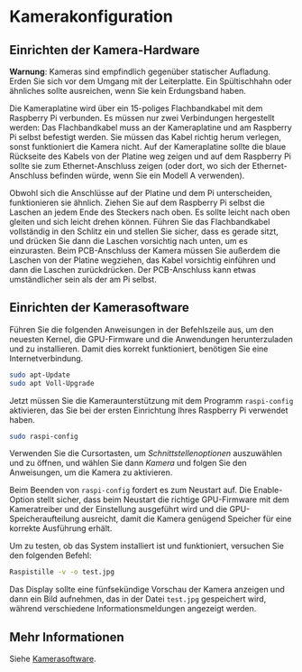 # Kamerakonfiguration

## Einrichten der Kamera-Hardware

**Warnung**: Kameras sind empfindlich gegenüber statischer Aufladung. Erden Sie sich vor dem Umgang mit der Leiterplatte. Ein Spültischhahn oder ähnliches sollte ausreichen, wenn Sie kein Erdungsband haben.

Die Kameraplatine wird über ein 15-poliges Flachbandkabel mit dem Raspberry Pi verbunden. Es müssen nur zwei Verbindungen hergestellt werden: Das Flachbandkabel muss an der Kameraplatine und am Raspberry Pi selbst befestigt werden. Sie müssen das Kabel richtig herum verlegen, sonst funktioniert die Kamera nicht. Auf der Kameraplatine sollte die blaue Rückseite des Kabels von der Platine weg zeigen und auf dem Raspberry Pi sollte sie zum Ethernet-Anschluss zeigen (oder dort, wo sich der Ethernet-Anschluss befinden würde, wenn Sie ein Modell A verwenden).

Obwohl sich die Anschlüsse auf der Platine und dem Pi unterscheiden, funktionieren sie ähnlich. Ziehen Sie auf dem Raspberry Pi selbst die Laschen an jedem Ende des Steckers nach oben. Es sollte leicht nach oben gleiten und sich leicht drehen können. Führen Sie das Flachbandkabel vollständig in den Schlitz ein und stellen Sie sicher, dass es gerade sitzt, und drücken Sie dann die Laschen vorsichtig nach unten, um es einzurasten. Beim PCB-Anschluss der Kamera müssen Sie außerdem die Laschen von der Platine wegziehen, das Kabel vorsichtig einführen und dann die Laschen zurückdrücken. Der PCB-Anschluss kann etwas umständlicher sein als der am Pi selbst.

## Einrichten der Kamerasoftware

Führen Sie die folgenden Anweisungen in der Befehlszeile aus, um den neuesten Kernel, die GPU-Firmware und die Anwendungen herunterzuladen und zu installieren. Damit dies korrekt funktioniert, benötigen Sie eine Internetverbindung.

```bash
sudo apt-Update
sudo apt Voll-Upgrade
```

Jetzt müssen Sie die Kameraunterstützung mit dem Programm `raspi-config` aktivieren, das Sie bei der ersten Einrichtung Ihres Raspberry Pi verwendet haben.

```bash
sudo raspi-config
```

Verwenden Sie die Cursortasten, um *Schnittstellenoptionen* auszuwählen und zu öffnen, und wählen Sie dann *Kamera* und folgen Sie den Anweisungen, um die Kamera zu aktivieren.

Beim Beenden von `raspi-config` fordert es zum Neustart auf. Die Enable-Option stellt sicher, dass beim Neustart die richtige GPU-Firmware mit dem Kameratreiber und der Einstellung ausgeführt wird und die GPU-Speicheraufteilung ausreicht, damit die Kamera genügend Speicher für eine korrekte Ausführung erhält.

Um zu testen, ob das System installiert ist und funktioniert, versuchen Sie den folgenden Befehl:

```bash
Raspistille -v -o test.jpg
```

Das Display sollte eine fünfsekündige Vorschau der Kamera anzeigen und dann ein Bild aufnehmen, das in der Datei `test.jpg` gespeichert wird, während verschiedene Informationsmeldungen angezeigt werden.

## Mehr Informationen

Siehe [Kamerasoftware](../raspbian/applications/camera.md).